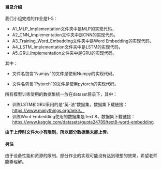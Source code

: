 #### 目录介绍

我们小组完成的作业是1-5：

- A1_MLP_Implementation文件夹中是MLP的实现代码，
- A2_CNN_Implementation文件夹中是CNN的实现代码，
- A3_Training_Word_Embedding文件夹中是Word Embedding的实现代码，
- A4_LSTM_Implementation文件夹中是LSTM的实现代码，
- A5_GRU_Implementation文件夹中是GRU的实现代码。

其中：

- 文件名包含“Numpy”的文件是使用Numpy的实现代码。

- 文件名包含“Pytorch”的文件是使用pytorch的实现代码。 

所有模型训练使用的数据集统一放在dataset目录下，其中：
-  训练LSTM和GRU采用的是“英-法”数据集，数据集下载链接：https://www.manythings.org/anki/。
-  训练Word Embedding使用的数据集是Text 8，数据集下载链接：https://www.kaggle.com/datasets/gupta24789/text8-word-embedding

**由于上传时文件大小有限制，所以部分数据集未能上传。**

#### 另注

由于设备性能和资源的限制，部分作业的实现可能没有达到理想的效果，希望老师能够理解。
